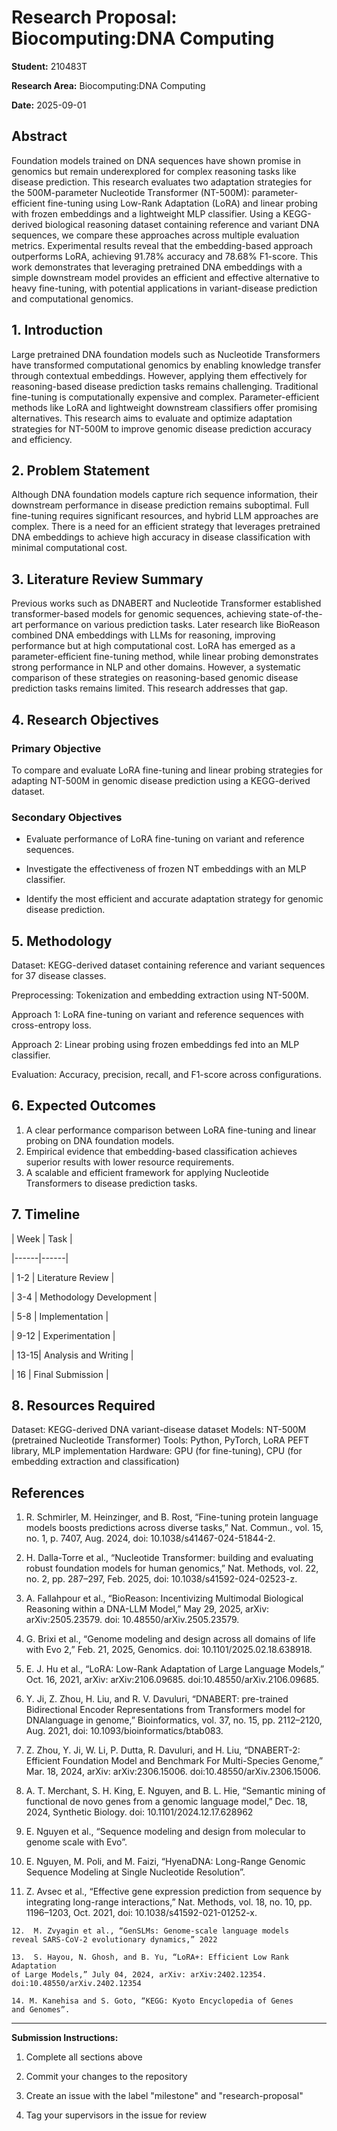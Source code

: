 # Research Proposal: Biocomputing:DNA Computing

  

**Student:** 210483T

**Research Area:** Biocomputing:DNA Computing

**Date:** 2025-09-01

  

## Abstract

  

Foundation models trained on DNA sequences have shown promise in genomics but remain underexplored for complex reasoning tasks like disease prediction. This research evaluates two adaptation strategies for the 500M-parameter Nucleotide Transformer (NT-500M): parameter-efficient fine-tuning using Low-Rank Adaptation (LoRA) and linear probing with frozen embeddings and a lightweight MLP classifier. Using a KEGG-derived biological reasoning dataset containing reference and variant DNA sequences, we compare these approaches across multiple evaluation metrics. Experimental results reveal that the embedding-based approach outperforms LoRA, achieving 91.78% accuracy and 78.68% F1-score. This work demonstrates that leveraging pretrained DNA embeddings with a simple downstream model provides an efficient and effective alternative to heavy fine-tuning, with potential applications in variant-disease prediction and computational genomics.

  

## 1. Introduction

  

Large pretrained DNA foundation models such as Nucleotide Transformers have transformed computational genomics by enabling knowledge transfer through contextual embeddings. However, applying them effectively for reasoning-based disease prediction tasks remains challenging. Traditional fine-tuning is computationally expensive and complex. Parameter-efficient methods like LoRA and lightweight downstream classifiers offer promising alternatives. This research aims to evaluate and optimize adaptation strategies for NT-500M to improve genomic disease prediction accuracy and efficiency.

  

## 2. Problem Statement

  

Although DNA foundation models capture rich sequence information, their downstream performance in disease prediction remains suboptimal. Full fine-tuning requires significant resources, and hybrid LLM approaches are complex. There is a need for an efficient strategy that leverages pretrained DNA embeddings to achieve high accuracy in disease classification with minimal computational cost.

  

## 3. Literature Review Summary

  

Previous works such as DNABERT and Nucleotide Transformer established transformer-based models for genomic sequences, achieving state-of-the-art performance on various prediction tasks. Later research like BioReason combined DNA embeddings with LLMs for reasoning, improving performance but at high computational cost. LoRA has emerged as a parameter-efficient fine-tuning method, while linear probing demonstrates strong performance in NLP and other domains. However, a systematic comparison of these strategies on reasoning-based genomic disease prediction tasks remains limited. This research addresses that gap.

  

## 4. Research Objectives

  

### Primary Objective

To compare and evaluate LoRA fine-tuning and linear probing strategies for adapting NT-500M in genomic disease prediction using a KEGG-derived dataset.

  

### Secondary Objectives

- Evaluate performance of LoRA fine-tuning on variant and reference sequences.

- Investigate the effectiveness of frozen NT embeddings with an MLP classifier.

- Identify the most efficient and accurate adaptation strategy for genomic disease prediction.

  

## 5. Methodology

  

Dataset: KEGG-derived dataset containing reference and variant sequences for 37 disease classes.

Preprocessing: Tokenization and embedding extraction using NT-500M.

Approach 1: LoRA fine-tuning on variant and reference sequences with cross-entropy loss.

Approach 2: Linear probing using frozen embeddings fed into an MLP classifier.

Evaluation: Accuracy, precision, recall, and F1-score across configurations.

  

## 6. Expected Outcomes

  

1. A clear performance comparison between LoRA fine-tuning and linear probing on DNA foundation models.
2. Empirical evidence that embedding-based classification achieves superior results with lower resource requirements.
3. A scalable and efficient framework for applying Nucleotide Transformers to disease prediction tasks.

  
  

## 7. Timeline

  

| Week | Task |

|------|------|

| 1-2 | Literature Review |

| 3-4 | Methodology Development |

| 5-8 | Implementation |

| 9-12 | Experimentation |

| 13-15| Analysis and Writing |

| 16 | Final Submission |

  

## 8. Resources Required

Dataset:  KEGG-derived DNA variant-disease dataset
Models: NT-500M (pretrained Nucleotide Transformer)
Tools: Python, PyTorch, LoRA PEFT library, MLP implementation
Hardware: GPU (for fine-tuning), CPU (for embedding extraction and classification)

## References

  

 1. R. Schmirler, M. Heinzinger, and B. Rost, “Fine-tuning protein
    language models boosts predictions across diverse tasks,” Nat. Commun., vol.
    15,  no. 1, p. 7407, Aug. 2024, doi: 10.1038/s41467-024-51844-2.
2.  H. Dalla-Torre et al., “Nucleotide Transformer: building and
    evaluating robust foundation models for human genomics,” Nat. Methods, vol. 22,
    no. 2, pp. 287–297, Feb. 2025, doi: 10.1038/s41592-024-02523-z.
    
3. A. Fallahpour et al., “BioReason: Incentivizing Multimodal Biological
    Reasoning within a DNA-LLM Model,” May 29, 2025, arXiv:
    arXiv:2505.23579. doi: 10.48550/arXiv.2505.23579.  
4. G. Brixi et al., “Genome modeling and design across all domains
    of life with Evo 2,” Feb. 21, 2025, Genomics. doi:
    10.1101/2025.02.18.638918.
    
5. E. J. Hu et al., “LoRA: Low-Rank Adaptation of Large Language Models,” Oct. 16, 2021, arXiv: arXiv:2106.09685. doi:10.48550/arXiv.2106.09685.
    
6.  Y. Ji, Z. Zhou, H. Liu, and R. V. Davuluri, “DNABERT: pre-trained Bidirectional Encoder Representations from Transformers model for DNAlanguage in genome,” Bioinformatics, vol. 37, no. 15, pp. 2112–2120, Aug. 2021, doi: 10.1093/bioinformatics/btab083.
    
7. Z. Zhou, Y. Ji, W. Li, P. Dutta, R. Davuluri, and H. Liu, “DNABERT-2: Efficient Foundation Model and Benchmark For Multi-Species Genome,” Mar. 18, 2024, arXiv: arXiv:2306.15006. doi:10.48550/arXiv.2306.15006.

8.  A. T. Merchant, S. H. King, E. Nguyen, and B. L. Hie, “Semantic
    mining of functional de novo genes from a genomic language model,” Dec. 18, 2024, Synthetic Biology. doi: 10.1101/2024.12.17.628962
    
 9. E. Nguyen et al., “Sequence modeling and design from molecular
    to genome scale with Evo”.
    
  10. E. Nguyen, M. Poli, and M. Faizi, “HyenaDNA: Long-Range Genomic Sequence Modeling at Single Nucleotide Resolution”.
    
   11.  Z. Avsec et al., “Effective gene expression prediction from
    sequence by integrating long-range interactions,” Nat. Methods, vol. 18, no. 10,
    pp. 1196–1203, Oct. 2021, doi: 10.1038/s41592-021-01252-x.
    
    12.  M. Zvyagin et al., “GenSLMs: Genome-scale language models
    reveal SARS-CoV-2 evolutionary dynamics,” 2022
    
    13.  S. Hayou, N. Ghosh, and B. Yu, “LoRA+: Efficient Low Rank Adaptation
    of Large Models,” July 04, 2024, arXiv: arXiv:2402.12354. doi:10.48550/arXiv.2402.12354
    
    14. M. Kanehisa and S. Goto, “KEGG: Kyoto Encyclopedia of Genes
    and Genomes”.

---

  

**Submission Instructions:**

1. Complete all sections above

2. Commit your changes to the repository

3. Create an issue with the label "milestone" and "research-proposal"

4. Tag your supervisors in the issue for review